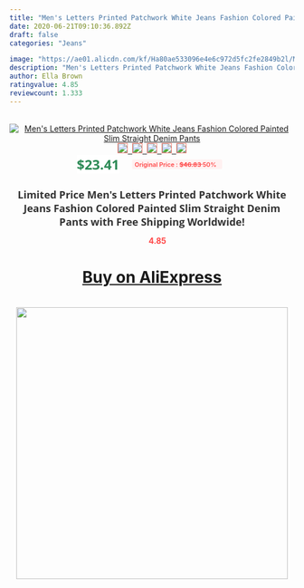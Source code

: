 ```yaml
---
title: "Men's Letters Printed Patchwork White Jeans Fashion Colored Painted Slim Straight Denim Pants"
date: 2020-06-21T09:10:36.892Z
draft: false
categories: "Jeans"

image: "https://ae01.alicdn.com/kf/Ha80ae533096e4e6c972d5fc2fe2849b2l/Men-s-Letters-Printed-Patchwork-White-Jeans-Fashion-Colored-Painted-Slim-Straight-Denim-Pants.jpg"
description: "Men's Letters Printed Patchwork White Jeans Fashion Colored Painted Slim Straight Denim Pants"
author: Ella Brown
ratingvalue: 4.85
reviewcount: 1.333
---
```

<br>
<div style="text-align: center;">
<a href="https://s.click.aliexpress.com/e/_AFdXlx" target="_blank" rel="nofollow noopener noreferrer"><img alt="Men's Letters Printed Patchwork White Jeans Fashion Colored Painted Slim Straight Denim Pants" class="magnifier-image" src="https://ae01.alicdn.com/kf/Ha80ae533096e4e6c972d5fc2fe2849b2l/Men-s-Letters-Printed-Patchwork-White-Jeans-Fashion-Colored-Painted-Slim-Straight-Denim-Pants.jpg_640x640.jpg">
<br>
<img style="border:1px solid salmon" src="https://ae01.alicdn.com/kf/Ha80ae533096e4e6c972d5fc2fe2849b2l/Men-s-Letters-Printed-Patchwork-White-Jeans-Fashion-Colored-Painted-Slim-Straight-Denim-Pants.jpg_120x120.jpg">&nbsp;&nbsp;<img style="border:1px solid salmon" src="https://ae01.alicdn.com/kf/H5f2bb5984feb46a3b6f28fd4ee3e31cc9/Men-s-Letters-Printed-Patchwork-White-Jeans-Fashion-Colored-Painted-Slim-Straight-Denim-Pants.jpg_120x120.jpg">&nbsp;&nbsp;<img style="border:1px solid salmon" src="https://ae01.alicdn.com/kf/H59ae651f22554b93b787fd62ba3d1058K/Men-s-Letters-Printed-Patchwork-White-Jeans-Fashion-Colored-Painted-Slim-Straight-Denim-Pants.jpg_120x120.jpg">&nbsp;&nbsp;<img style="border:1px solid salmon" src="https://ae01.alicdn.com/kf/H79546bb449b843c383197e8347eed609n/Men-s-Letters-Printed-Patchwork-White-Jeans-Fashion-Colored-Painted-Slim-Straight-Denim-Pants.jpg_120x120.jpg">&nbsp;&nbsp;<img style="border:1px solid salmon" src="https://ae01.alicdn.com/kf/Hffa591f375904fffb462d9960234f8b3K/Men-s-Letters-Printed-Patchwork-White-Jeans-Fashion-Colored-Painted-Slim-Straight-Denim-Pants.jpg_120x120.jpg"></a></div><br0>
<div style="text-align: center;"><span style="background-color: white; border: 0px; box-sizing: border-box; color: seagreen; display: inline-block; font-family: &quot;open sans&quot; , &quot;arial&quot; , &quot;helvetica&quot; , sans-serif , &quot;heiti&quot;; font-size: 24px; font-stretch: inherit; font-weight: 700; line-height: inherit; margin: 0px 10px 0px 0px; padding: 0px; vertical-align: middle;">$23.41 </span>
<span style="background: rgb(255 , 241 , 241); border-radius: 3px; border: 0px; box-sizing: border-box; color: #ff4747; display: inline-block; font-family: inherit; font-size: 12px; font-stretch: inherit; font-style: inherit; font-variant: inherit; font-weight: 600; line-height: inherit; margin: 0px; padding: 2px 5px; transform: scale(0.9); vertical-align: middle;">Original Price : <b style="text-decoration: line-through;">$46.83 </b> 50%&nbsp;&nbsp;</span></div>
<h1 style="color: #333333; display: inline-block; font-family: &quot;open sans&quot; , &quot;arial&quot; , &quot;helvetica&quot; , sans-serif , &quot;heiti&quot;; font-size: 18px; font-stretch: inherit; font-weight: 700; text-align: center;">Limited Price Men's Letters Printed Patchwork White Jeans Fashion Colored Painted Slim Straight Denim Pants with Free Shipping Worldwide!</h1>
<div style="color: #ff4747; text-align: center;">
<img src="https://4.bp.blogspot.com/-M0ZcTcb-5uY/XleCXlxnR4I/AAAAAAAAAEc/OrjgMkXV1oMQFaCRZj5HQwOCBcu3w1FegCPcBGAYYCw/s1600/star.png" style="height: 15px;">&nbsp;<b>4.85</b></div>
<div class="button_cont" align="center"><a class="buynow_a" href="https://s.click.aliexpress.com/e/_AFdXlx" target="_blank" rel="nofollow noopener noreferrer"><H1>Buy on AliExpress</H1></a></div><br>
<div class="separator" style="clear: both; text-align: center;">
<img src="https://lh3.googleusercontent.com/-pTy5HemUv9M/XlePHvY0dAI/AAAAAAAAAE4/0nX5iRUoIWY8eMW9Dpxeirr157OZliDIgCLcBGAsYHQ/s1600/badge.gif" width="480">
</div>
